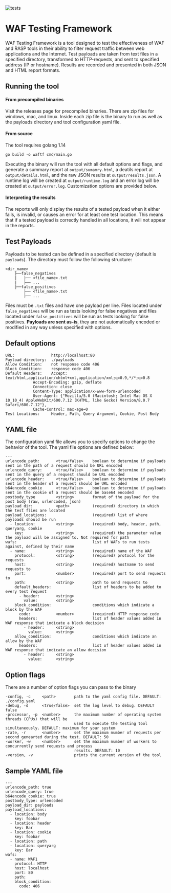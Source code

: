 ![tests](https://github.com/signalsciences/waf-testing-framework/workflows/tests/badge.svg?branch=master)
# WAF Testing Framework
WAF Testing Framework is a tool designed to test the effectiveness of WAF and RASP tools in their ability to filter request traffic between web applications and the Internet. Test payloads are taken from text files in a specified directory, transformed to HTTP-requests, and sent to specified address (IP or hostname). Results are recorded and presented in both JSON and HTML report formats.

## Running the tool
#### From precompiled binaries
Visit the releases page for precompiled binaries. There are zip files for windows, mac, and linux. Inside each zip file is the binary to run as well as the payloads directory and tool configuration yaml file.

#### From source
The tool requires golang 1.14
```
go build -o waftf cmd/main.go
```

Executing the binary will run the tool with all default options and flags, and generate a summary report at `output/sumamry.html`, a deatils report at `output/details.html`, and the raw JSON results at `output/results.json`. A runtime log will be created at `output/runtime.log` and an error log will be created at `output/error.log`. Customization options are provided below.

#### Interpreting the results
The reports will only display the results of a tested payload when it either fails, is invalid, or causes an error for at least one test location. This means that if a tested payload is correctly handled in all locations, it will not appear in the reports.

## Test Payloads
Payloads to be tested can be defined in a specified directory (default is `payloads`). The directory must follow the following structure:
```
<dir_name>
    ├──false_negatives
    |   ├── <file_name>.txt
    |   ├── ...
    ├──false_positives
        ├── <file_name>.txt
        ├── ...
```

Files must be `.txt` files and have one payload per line. Files located under `false_negatives` will be run as tests looking for false negatives and files located under `false_postitives` will be run as tests looking for false positives. **Payloads are sent as-is**, they are not automatically encoded or modified in any way unless specified with options.

## Default options
```
URL:                http://localhost:80
Payload directory:  ./payloads
Allow Condition:    not response code 406
Block Condition:    response code 406
Default Headers:    Accept: text/html,application/xhtml+xml,application/xml;q=0.9,*/*;q=0.8
		    Accept-Encoding: gzip, deflate
		    Connection: close
		    Content-Type: application/x-www-form-urlencoded
		    User-Agent: {"Mozilla/5.0 (Macintosh; Intel Mac OS X 10_10_4) AppleWebKit/600.7.12 (KHTML, like Gecko) Version/8.0.7 Safari/600.7.12"},
		    Cache-Control: max-age=0
Test Locations:     Header, Path, Query Argument, Cookie, Post Body
```

## YAML file
The configuration yaml file allows you to specify options to change the behavior of the tool. The yaml file options are defined below:
```
---
urlencode_path:       <true/false>    boolean to determine if payloads sent in the path of a request should be URL encoded
urlencode_query:      <true/false>    boolean to determine if payloads sent in the query of a request should be URL encoded
urlencode_header:     <true/false>    boolean to determine if payloads sent in the header of a request should be URL encoded
b64encode_cookie      <true/false>    boolean to determine if payloads sent in the cookie of a request should be base64 encoded
postbody_type         <string>        format of the payload for the post body (raw, urlencoded, json)
payload_dir:          <path>          (required) directory in which the test flies are located
payload_locations:                    (required) list of where payloads should be run
  - location:         <string>        (required) body, header, path, queryarg, cookie
    key:              <string>        (required) the parameter value the payload will be assigned to. Not required for path
wafs:                                 list of WAFs to run tests against, defined by their name
  - name:             <string>        (required) name of the WAF
    protocol:         <string>        (required) protocol for the requests
    host:             <string>        (required) hostname to send requests to
    port:             <number>        (required) port to send requests to
    path:             <string>        path to send requests to
    default_headers:                  list of headers to be added to every test request
      - header:       <string>
        value:        <string>
    block_condition:                  conditions which indicate a block by the WAF
      code:           <number>        (required) HTTP response code
      headers:                        list of header values added in WAF response that indicate a block decision
        - header:     <string>
          value:      <string>
    allow_condition:                  conditions which indicate an allow by the WAF
      headers:                        list of header values added in WAF response that indicate an allow decision
        - header:     <string>
          value:      <string>
```

## Option flags
There are a number of option flags you can pass to the binary
```
-config, -c     <path>        path to the yaml config file. DEFAULT: ./config.yaml
-debug, -d      <true/false>  set the log level to debug. DEFAULT false
-processor, -p  <number>      the maximum number of operating system threads (CPUs) that will be
                              used to execute the testing tool simultaneously. DEFAULT: maximum for your system
-rate, -r       <number>      set the maximum number of requests per second genearted during the test. DEFAULT: 50
-worker, -w     <number>      set the maximum number of workers to concurrently send requests and process
                              results. DEFAULT: 10
-version, -v                  prints the current version of the tool
```

## Sample YAML file
```
---
urlencode_path: true
urlencode_query: true
b64encode_cookie: true
postbody_type: urlencoded
payload_dir: payloads
payload_locations:
  - location: body
    key: foobar
  - location: header
    key: Bar
  - location: cookie
    key: foobar
  - location: path
  - location: queryarg
    key: Bar
wafs:
  - name: WAF1
    protocol: HTTP
    host: localhost
    port: 80
    path:
    block_condition:
      code: 406
```